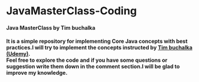 # JavaMasterClass-Coding
<h4>Java MasterClass by Tim buchalka <h4>

It is a simple repository for implementing <b>Core Java</b> concepts with best practices.I will try to implement the concepts instructed by <a href="https://www.udemy.com/java-the-complete-java-developer-course/">Tim buchalka (Udemy)</a>.<br>
Feel free to explore the code and if you have some questions or suggestion write them down in the comment section.I will be glad to improve my knowledge.
